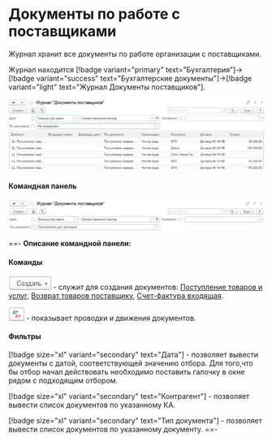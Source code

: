 # Документы по работе с поставщиками

Журнал хранит все документы по работе организации с поставщиками.

Журнал находится [!badge variant="primary" text="Бухгалтерия"]->[!badge variant="success" text="Бухгалтерские документы"]->[!badge variant="light" text="Журнал Документы поставщиков"].

![Форма списка журнала](/images/Документы_поставщиков.jpg)

#### Командная панель

![](/images/Командная_панель_документы_поставщиков.jpg)


==- **Описание командной панели:**

#### Команды

![](/images/Создание.jpg) - служит для создания документов: [Поступление товаров и услуг](/2-описание-справочников-и-документов/2-документы/4-документы-по-работе-с-поставщиками/1-поступление-товаров-и-услуг/), [Возврат товаров поставщику](/2-описание-справочников-и-документов/2-документы/4-документы-по-работе-с-поставщиками/2-возврат-товаров-поставщику/), [Счет-фактура входящая](/2-описание-справочников-и-документов/2-документы/4-документы-по-работе-с-поставщиками/3-счет-фактура-входящая/).

![](/images/ДтКт.jpg) - показывает проводки и движения документов.

#### Фильтры

[!badge size="xl" variant="secondary" text="Дата"] - позволяет вывести документы с датой, соответствующей значению отбора. Для того,что бы отбор начал действовать необходимо поставить галочку в окне рядом с подходящим отбором.

[!badge size="xl" variant="secondary" text="Контрагент"] - позволяет вывести список документов по указанному КА.

[!badge size="xl" variant="secondary" text="Тип документа"] - позволяет вывести список документов по указанному документу.
==-